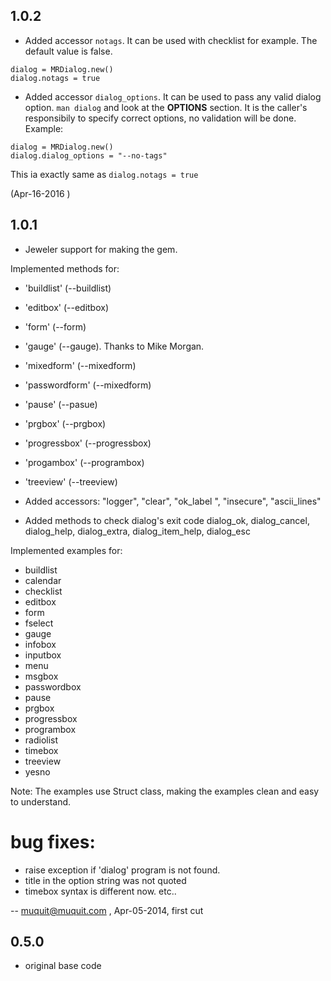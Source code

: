 ## 1.0.2

* Added accessor `notags`. It can be used with checklist for example. The default value is false.

 ```
 dialog = MRDialog.new()
 dialog.notags = true
 ```
* Added accessor `dialog_options`. It can be used to pass any valid dialog option. `man dialog` and look at the **OPTIONS** section. It is the caller's responsibily to specify correct options, no validation will be done. Example:

```
dialog = MRDialog.new()
dialog.dialog_options = "--no-tags"
```
This ia exactly same as `dialog.notags = true`

(Apr-16-2016 )

## 1.0.1

* Jeweler support for making the gem.

Implemented methods for: 

*  'buildlist' (--buildlist)
*  'editbox' (--editbox)
*  'form' (--form)
*  'gauge' (--gauge). Thanks to Mike Morgan.
*  'mixedform' (--mixedform)
*  'passwordform' (--mixedform)
*  'pause' (--pasue)
*  'prgbox' (--prgbox)
*  'progressbox' (--progressbox)
*  'progambox' (--programbox)
*  'treeview' (--treeview)

* Added accessors:
    "logger", "clear", "ok_label <label>", "insecure", "ascii_lines"
* Added methods to check dialog's exit code
    dialog_ok, dialog_cancel, dialog_help, dialog_extra,
    dialog_item_help, dialog_esc

Implemented examples for:

* buildlist
* calendar
* checklist
* editbox
* form
* fselect
* gauge
* infobox
* inputbox
* menu
* msgbox
* passwordbox
* pause
* prgbox
* progressbox
* programbox
* radiolist
* timebox
* treeview
* yesno

Note: The examples use Struct class, making the examples clean and 
easy to understand. 


# bug fixes:

* raise exception if 'dialog' program is not found.
* title in the option string was not quoted
* timebox syntax is different now.
etc..

-- muquit@muquit.com , Apr-05-2014, first cut

## 0.5.0

* original base code
